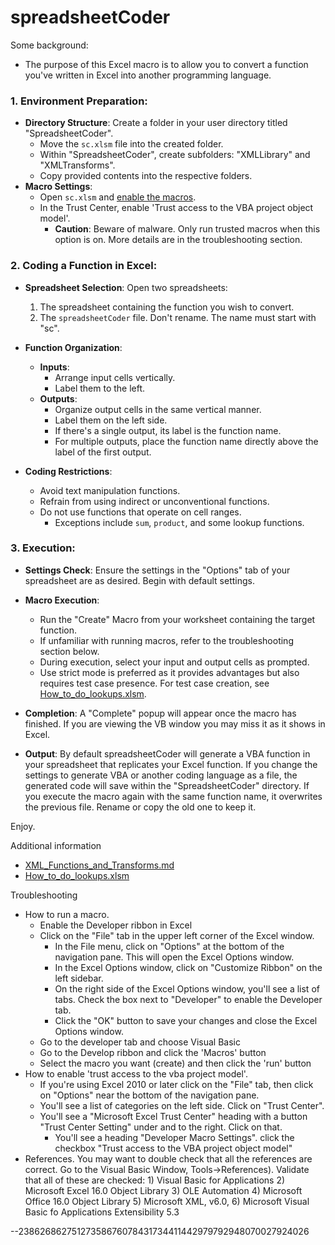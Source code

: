 # spreadsheetCoder

Some background:
* The purpose of this Excel macro is to allow you to convert a function you've written in Excel into another programming language.

### 1. Environment Preparation:
- **Directory Structure**: Create a folder in your user directory titled "SpreadsheetCoder".
  - Move the `sc.xlsm` file into the created folder.
  - Within "SpreadsheetCoder", create subfolders: "XMLLibrary" and "XMLTransforms".
  - Copy provided contents into the respective folders.
- **Macro Settings**: 
  - Open `sc.xlsm` and [enable the macros](https://support.microsoft.com/en-us/topic/a-potentially-dangerous-macro-has-been-blocked-0952faa0-37e7-4316-b61d-5b5ed6024216).
  - In the Trust Center, enable 'Trust access to the VBA project object model'.
    - **Caution**: Beware of malware. Only run trusted macros when this option is on. More details are in the troubleshooting section.

### 2. Coding a Function in Excel:
- **Spreadsheet Selection**: Open two spreadsheets:
  1. The spreadsheet containing the function you wish to convert.
  2. The `spreadsheetCoder` file. Don't rename. The name must start with "sc".
  
- **Function Organization**: 
  - **Inputs**:
    - Arrange input cells vertically.
    - Label them to the left.
  - **Outputs**:
    - Organize output cells in the same vertical manner.
    - Label them on the left side.
    - If there's a single output, its label is the function name.
    - For multiple outputs, place the function name directly above the label of the first output.
  
- **Coding Restrictions**: 
  - Avoid text manipulation functions.
  - Refrain from using indirect or unconventional functions.
  - Do not use functions that operate on cell ranges. 
    - Exceptions include `sum`, `product`, and some lookup functions. 

### 3. Execution:
- **Settings Check**: Ensure the settings in the "Options" tab of your spreadsheet are as desired. Begin with default settings.
- **Macro Execution**: 
  - Run the "Create" Macro from your worksheet containing the target function.
  - If unfamiliar with running macros, refer to the troubleshooting section below.
  - During execution, select your input and output cells as prompted.
  - Use strict mode is preferred as it provides advantages but also requires test case presence. For test case creation, see [How_to_do_lookups.xlsm](./How_to_do_lookups.xlsm).
  
- **Completion**: A "Complete" popup will appear once the macro has finished. If you are viewing the VB window you may miss it as it shows in Excel.

- **Output**: By default spreadsheetCoder will generate a VBA function in your spreadsheet that replicates your Excel function. If you change the settings to generate VBA or another coding language as a file, the generated code will save within the "SpreadsheetCoder" directory. If you execute the macro again with the same function name, it overwrites the previous file. Rename or copy the old one to keep it.

Enjoy.

Additional information
* [XML_Functions_and_Transforms.md](./XML_Functions_and_Transforms.md)
* [How_to_do_lookups.xlsm](./How_to_do_lookups.xlsm)
  
Troubleshooting
* How to run a macro.
	* Enable the Developer ribbon in Excel
	* Click on the "File" tab in the upper left corner of the Excel window.
		* In the File menu, click on "Options" at the bottom of the navigation pane. This will open the Excel Options window.
		* In the Excel Options window, click on "Customize Ribbon" on the left sidebar.
		* On the right side of the Excel Options window, you'll see a list of tabs. Check the box next to "Developer" to enable the Developer tab.
		* Click the "OK" button to save your changes and close the Excel Options window.
	* Go to the developer tab and choose Visual Basic
	* Go to the Develop ribbon and click the 'Macros' button
	* Select the macro you want (create) and then click the 'run' button
* How to enable 'trust access to the vba project model'.
	* If you're using Excel 2010 or later click on the "File" tab, then click on "Options" near the bottom of the navigation pane.
	* You'll see a list of categories on the left side. Click on "Trust Center".
	* You'll see a "Microsoft Excel Trust Center" heading with a button "Trust Center Setting" under and to the right. Click on that.
    	* You'll see a heading "Developer Macro Settings". click the checkbox "Trust access to the VBA project object model"
* References. You may want to double check that all the references are correct. Go to the Visual Basic Window, Tools->References). Validate that all of these are checked: 1) Visual Basic for Applications 2) Microsoft Excel 16.0 Object Library 3) OLE Automation 4) Microsoft Office 16.0 Object Library 5) Microsoft XML, v6.0, 6) Microsoft Visual Basic fo Applications Extensibility 5.3


--23862686275127358676078431734411442979792948070027924026
